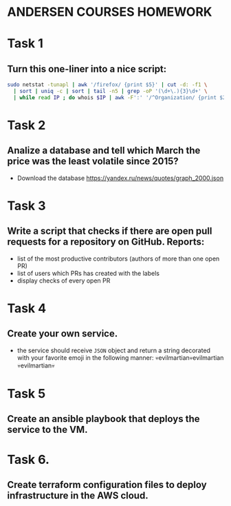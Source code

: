# ANDERSEN COURSES HOMEWORK


# Task 1
## Turn this one-liner into a nice script:
```sh
sudo netstat -tunapl | awk '/firefox/ {print $5}' | cut -d: -f1 \
  | sort | uniq -c | sort | tail -n5 | grep -oP '(\d+\.){3}\d+' \
  | while read IP ; do whois $IP | awk -F':' '/^Organization/ {print $2}' ; done
```


# Task 2
## Analize a database and tell which March the price was the least volatile since 2015?
* Download the database https://yandex.ru/news/quotes/graph_2000.json


# Task 3
## Write a script that checks if there are open pull requests for a repository on GitHub. Reports:
* list of the most productive contributors (authors of more than one open PR)
* list of users which PRs has created with the labels
* display checks of every open PR


# Task 4
## Create your own service.
* the service should receive `JSON` object and return a string decorated with your favorite emoji in the following manner:
💀evilmartian💀evilmartian💀evilmartian💀


# Task 5
## Create an ansible playbook that deploys the service to the VM.


# Task 6.
## Create terraform configuration files to deploy infrastructure in the AWS cloud.
